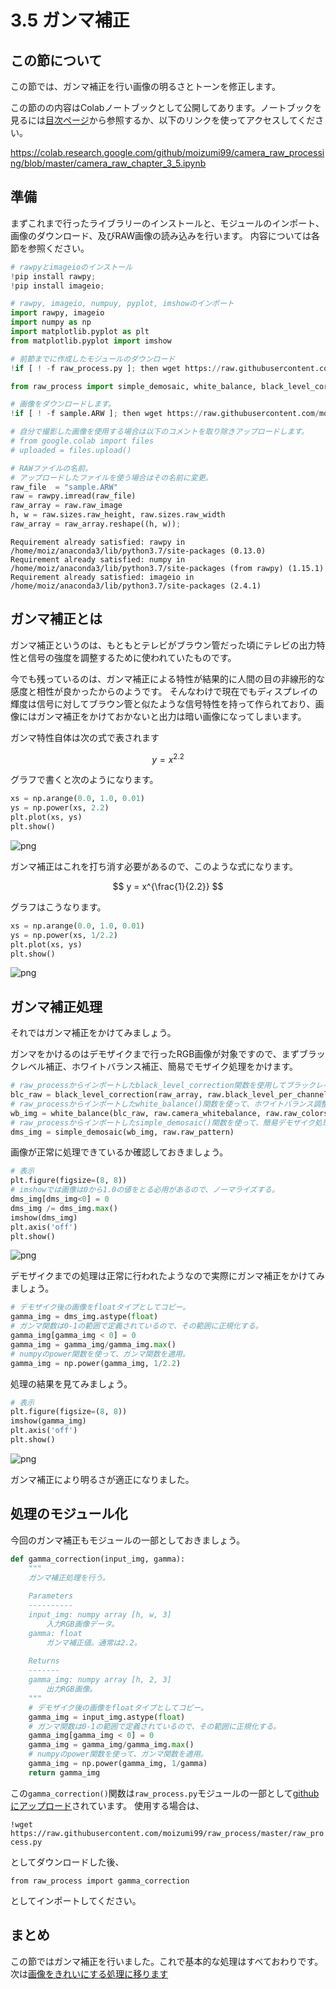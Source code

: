
# 3.5 ガンマ補正

## この節について

この節では、ガンマ補正を行い画像の明るさとトーンを修正します。

この節のの内容はColabノートブックとして公開してあります。ノートブックを見るには[目次ページ](https://colab.research.google.com/github/moizumi99/camera_raw_processing/blob/master/camera_raw_toc.ipynb)から参照するか、以下のリンクを使ってアクセスしてください。

https://colab.research.google.com/github/moizumi99/camera_raw_processing/blob/master/camera_raw_chapter_3_5.ipynb

## 準備

まずこれまで行ったライブラリーのインストールと、モジュールのインポート、画像のダウンロード、及びRAW画像の読み込みを行います。
内容については各節を参照ください。


```python
# rawpyとimageioのインストール
!pip install rawpy;
!pip install imageio;

# rawpy, imageio, numpuy, pyplot, imshowのインポート
import rawpy, imageio
import numpy as np
import matplotlib.pyplot as plt
from matplotlib.pyplot import imshow

# 前節までに作成したモジュールのダウンロード
!if [ ! -f raw_process.py ]; then wget https://raw.githubusercontent.com/moizumi99/camera_raw_process/master/raw_process.py; fi

from raw_process import simple_demosaic, white_balance, black_level_correction

# 画像をダウンロードします。
!if [ ! -f sample.ARW ]; then wget https://raw.githubusercontent.com/moizumi99/camera_raw_process/master/sample.ARW; fi

# 自分で撮影した画像を使用する場合は以下のコメントを取り除きアップロードします。
# from google.colab import files
# uploaded = files.upload()

# RAWファイルの名前。
# アップロードしたファイルを使う場合はその名前に変更。
raw_file  = "sample.ARW"
raw = rawpy.imread(raw_file)
raw_array = raw.raw_image
h, w = raw.sizes.raw_height, raw.sizes.raw_width
raw_array = raw_array.reshape((h, w));
```

    Requirement already satisfied: rawpy in /home/moiz/anaconda3/lib/python3.7/site-packages (0.13.0)
    Requirement already satisfied: numpy in /home/moiz/anaconda3/lib/python3.7/site-packages (from rawpy) (1.15.1)
    Requirement already satisfied: imageio in /home/moiz/anaconda3/lib/python3.7/site-packages (2.4.1)


## ガンマ補正とは

ガンマ補正というのは、もともとテレビがブラウン管だった頃にテレビの出力特性と信号の強度を調整するために使われていたものです。 

今でも残っているのは、ガンマ補正による特性が結果的に人間の目の非線形的な感度と相性が良かったからのようです。 そんなわけで現在でもディスプレイの輝度は信号に対してブラウン管と似たような信号特性を持って作られており、画像にはガンマ補正をかけておかないと出力は暗い画像になってしまいます。

ガンマ特性自体は次の式で表されます

$$ y = x^{2.2} $$

グラフで書くと次のようになります。


```python
xs = np.arange(0.0, 1.0, 0.01)
ys = np.power(xs, 2.2)
plt.plot(xs, ys)
plt.show()
```


![png](camera_raw_chapter_3_5_files/camera_raw_chapter_3_5_5_0.png)


ガンマ補正はこれを打ち消す必要があるので、このような式になります。

$$ y = x^{\frac{1}{2.2}} $$

グラフはこうなります。


```python
xs = np.arange(0.0, 1.0, 0.01)
ys = np.power(xs, 1/2.2)
plt.plot(xs, ys)
plt.show()
```


![png](camera_raw_chapter_3_5_files/camera_raw_chapter_3_5_7_0.png)


## ガンマ補正処理

それではガンマ補正をかけてみましょう。

ガンマをかけるのはデモザイクまで行ったRGB画像が対象ですので、まずブラックレベル補正、ホワイトバランス補正、簡易でモザイク処理をかけます。


```python
# raw_processからインポートしたblack_level_correction関数を使用してブラックレベル補正。
blc_raw = black_level_correction(raw_array, raw.black_level_per_channel, raw.raw_pattern)
# raw_processからインポートしたwhite_balance()関数を使って、ホワイトバランス調整。
wb_img = white_balance(blc_raw, raw.camera_whitebalance, raw.raw_colors)
# raw_processからインポートしたsimple_demosaic()関数を使って、簡易デモザイク処理。
dms_img = simple_demosaic(wb_img, raw.raw_pattern)
```

画像が正常に処理できているか確認しておきましょう。


```python
# 表示
plt.figure(figsize=(8, 8))
# imshowでは画像は0から1.0の値をとる必用があるので、ノーマライズする。
dms_img[dms_img<0] = 0
dms_img /= dms_img.max()
imshow(dms_img)
plt.axis('off')
plt.show()
```


![png](camera_raw_chapter_3_5_files/camera_raw_chapter_3_5_11_0.png)


デモザイクまでの処理は正常に行われたようなので実際にガンマ補正をかけてみましょう。


```python
# デモザイク後の画像をfloatタイプとしてコピー。
gamma_img = dms_img.astype(float)
# ガンマ関数は0-1の範囲で定義されているので、その範囲に正規化する。
gamma_img[gamma_img < 0] = 0
gamma_img = gamma_img/gamma_img.max()
# numpyのpower関数を使って、ガンマ関数を適用。
gamma_img = np.power(gamma_img, 1/2.2)
```

処理の結果を見てみましょう。


```python
# 表示
plt.figure(figsize=(8, 8))
imshow(gamma_img)
plt.axis('off')
plt.show()
```


![png](camera_raw_chapter_3_5_files/camera_raw_chapter_3_5_15_0.png)


ガンマ補正により明るさが適正になりました。

## 処理のモジュール化

今回のガンマ補正もモジュールの一部としておきましょう。


```python
def gamma_correction(input_img, gamma):
    """ 
    ガンマ補正処理を行う。
    
    Parameters
    ----------
    input_img: numpy array [h, w, 3]
        入力RGB画像データ。
    gamma: float
        ガンマ補正値。通常は2.2。
        
    Returns
    -------
    gamma_img: numpy array [h, 2, 3]
        出力RGB画像。
    """    
    # デモザイク後の画像をfloatタイプとしてコピー。
    gamma_img = input_img.astype(float)
    # ガンマ関数は0-1の範囲で定義されているので、その範囲に正規化する。
    gamma_img[gamma_img < 0] = 0
    gamma_img = gamma_img/gamma_img.max()
    # numpyのpower関数を使って、ガンマ関数を適用。
    gamma_img = np.power(gamma_img, 1/gamma)
    return gamma_img
```

この`gamma_correction()`関数は`raw_process.py`モジュールの一部として[githubにアップロード](https://raw.githubusercontent.com/moizumi99/raw_process/master/raw_process.py)されています。
使用する場合は、

`!wget https://raw.githubusercontent.com/moizumi99/raw_process/master/raw_process.py`

としてダウンロードした後、

`from raw_process import gamma_correction`

としてインポートしてください。

## まとめ

この節ではガンマ補正を行いました。これで基本的な処理はすべておわりです。
次は[画像をきれいにする処理に移ります](https://colab.research.google.com/github/moizumi99/camera_raw_processing/blob/master/camera_raw_chapter_4.ipynb)
